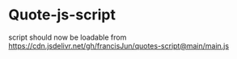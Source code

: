# Quote-js-script

script should now be loadable from
<https://cdn.jsdelivr.net/gh/francisJun/quotes-script@main/main.js>
